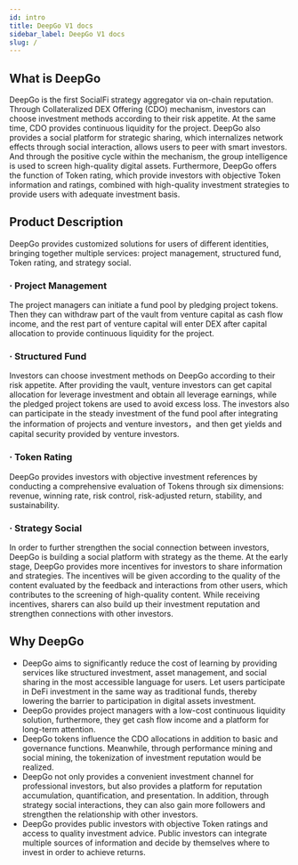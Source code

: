 ```yaml
---
id: intro
title: DeepGo V1 docs
sidebar_label: DeepGo V1 docs
slug: /
---
```


## What is DeepGo
DeepGo is the first SocialFi strategy aggregator via on-chain reputation. Through Collateralized DEX Offering (CDO) mechanism, investors can choose investment methods according to their risk appetite. At the same time, CDO provides continuous liquidity for the project.  DeepGo also provides a social platform for strategic sharing, which internalizes network effects through social interaction, allows users to peer with smart investors. And through the positive cycle within the mechanism, the group intelligence is used to screen high-quality digital assets. Furthermore, DeepGo offers the function of Token rating, which provide investors with objective Token information and ratings, combined with high-quality investment strategies to provide users with adequate investment basis.  
## Product Description
DeepGo provides customized solutions for users of different identities, bringing together multiple services: project management, structured fund, Token rating, and strategy social.
### · Project Management
The project managers can initiate a fund pool by pledging project tokens. Then they can withdraw part of the vault from venture capital as cash flow income, and the rest part of venture capital will enter DEX after capital allocation to provide continuous liquidity for the project.
### · Structured Fund
Investors can choose investment methods on DeepGo according to their risk appetite.
After providing the vault, venture investors can get capital allocation for leverage investment and obtain all leverage earnings, while the pledged project tokens are used to avoid excess loss.
The investors also can participate in the steady investment of the fund pool after integrating the information of projects and venture investors，and then get yields and capital security provided by venture investors.
### · Token Rating
DeepGo provides investors with objective investment references by conducting a comprehensive evaluation of Tokens through six dimensions: revenue, winning rate, risk control, risk-adjusted return, stability, and sustainability.
### · Strategy Social
In order to further strengthen the social connection between investors, DeepGo is building a social platform with strategy as the theme. At the early stage, DeepGo provides more incentives for investors to share information and strategies. The incentives will be given according to the quality of the content evaluated by the feedback and interactions from other users, which contributes to the screening of high-quality content. While receiving incentives, sharers can also build up their investment reputation and strengthen connections with other investors.
## Why DeepGo

- DeepGo aims to significantly reduce the cost of learning by providing services like structured investment, asset management, and social sharing in the most accessible language for users. Let users participate in DeFi investment in the same way as traditional funds, thereby lowering the barrier to participation in digital assets investment.
- DeepGo provides project managers with a low-cost continuous liquidity solution, furthermore, they get cash flow income and a platform for long-term attention.
- DeepGo tokens influence the CDO allocations in addition to basic and governance functions. Meanwhile, through performance mining and social mining, the tokenization of investment reputation would be realized.
- DeepGo not only provides a convenient investment channel for professional investors, but also provides a platform for reputation accumulation, quantification, and presentation. In addition, through strategy social interactions, they can also gain more followers and strengthen the relationship with other investors.
- DeepGo provides public investors with objective Token ratings and access to quality investment advice. Public investors can integrate multiple sources of information and decide by themselves where to invest in order to achieve returns.
